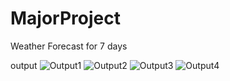 # MajorProject
Weather Forecast for 7 days

output
![Output1](https://user-images.githubusercontent.com/129781852/230086580-e8df8a5f-9fc3-4b2e-97df-de136ce3969f.png)
![Output2](https://user-images.githubusercontent.com/129781852/230086650-58483129-37ab-41b5-8e00-e2dad2abb5f1.png)
![Output3](https://user-images.githubusercontent.com/129781852/230086683-ebdf364c-255a-4a52-8cc2-6e2369385f6a.png)
![Output4](https://user-images.githubusercontent.com/129781852/230086697-e3e28f56-ecad-46ed-9204-049bfaa1ad32.png)
